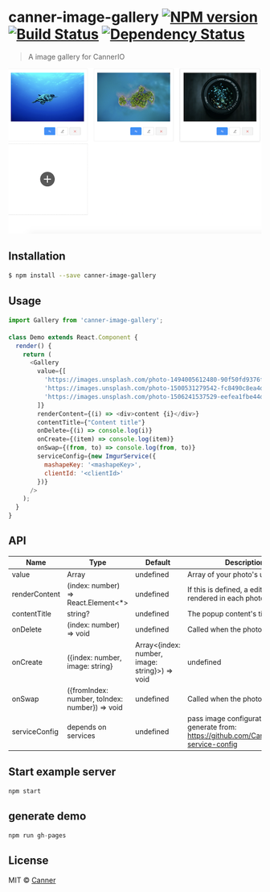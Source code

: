 # canner-image-gallery [![NPM version][npm-image]][npm-url] [![Build Status][travis-image]][travis-url] [![Dependency Status][daviddm-image]][daviddm-url]
> A image gallery for CannerIO

![demo](./docs/demo.png)

## Installation

```sh
$ npm install --save canner-image-gallery
```

## Usage

```js
import Gallery from 'canner-image-gallery';

class Demo extends React.Component {
  render() {
    return (
      <Gallery
        value={[
          'https://images.unsplash.com/photo-1494005612480-90f50fd9376f?ixlib=rb-0.3.5&ixid=eyJhcHBfaWQiOjEyMDd9&s=36d7fc577cf6a4527cbee851db481b8c&auto=format&fit=crop&w=3153&q=80',
          'https://images.unsplash.com/photo-1500531279542-fc8490c8ea4d?ixlib=rb-0.3.5&ixid=eyJhcHBfaWQiOjEyMDd9&s=add00823c6d712c149aa86c82f02c21e&auto=format&fit=crop&w=3151&q=80',
          'https://images.unsplash.com/photo-1506241537529-eefea1fbe44d?ixlib=rb-0.3.5&ixid=eyJhcHBfaWQiOjEyMDd9&s=7c743141b38a2afe4a8ec4d77c889ef3&auto=format&fit=crop&w=3150&q=80'
        ]}
        renderContent={(i) => <div>content {i}</div>}
        contentTitle={"Content title"}
        onDelete={(i) => console.log(i)}
        onCreate={(item) => console.log(item)}
        onSwap={(from, to) => console.log(from, to)}
        serviceConfig={new ImgurService({
          mashapeKey: '<mashapeKey>',
          clientId: '<clientId>'
        })}
      />
    );
  }
}

```

## API

| Name         | Type    | Default | Description |
| ------------ | ------- | ------- | ----------- |
| value | Array<string> | undefined | Array of your photo's url |
| renderContent | (index: number) => React.Element<*> | undefined | If this is defined, a edit button will rendered in each photo  |
| contentTitle | string? | undefined | The popup content's title |
| onDelete | (index: number) => void | undefined | Called when the photo is deleted  |
| onCreate | ({index: number, image: string} | Array<{index: number, image: string}>) => void | undefined | Called when the photo is created  |
| onSwap | ({fromIndex: number, toIndex: number}) => void | undefined | Called when the photo is swapped  |
| serviceConfig | depends on services | undefined | pass image configurations generate from: https://github.com/Canner/image-service-config |


## Start example server

```
npm start
```

## generate demo

```js
npm run gh-pages
```

## License

MIT © [Canner](https://www.canner.io)


[npm-image]: https://badge.fury.io/js/canner-image-gallery.svg
[npm-url]: https://npmjs.org/package/canner-image-gallery
[travis-image]: https://travis-ci.org/Canner/canner-image-gallery.svg?branch=master
[travis-url]: https://travis-ci.org/Canner/canner-image-gallery
[daviddm-image]: https://david-dm.org/Canner/canner-image-gallery.svg?theme=shields.io
[daviddm-url]: https://david-dm.org/Canner/canner-image-gallery
